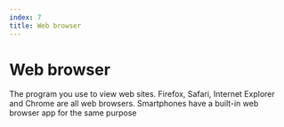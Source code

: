 ```yaml
---
index: 7
title: Web browser
---
```

# Web browser

The program you use to view web sites. Firefox, Safari, Internet Explorer and Chrome are all web browsers. Smartphones have a built-in web browser app for the same purpose